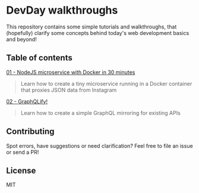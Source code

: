 # DevDay walkthroughs

This repository contains some simple tutorials and walkthroughs, that (hopefully)
clarify some concepts behind today's web development basics and beyond!

## Table of contents

[01 - NodeJS microservice with Docker in 30 minutes](docs/01_nodejs_microservice_with_docker_in_30mins.md)

> Learn how to create a tiny microservice running in a Docker container that proxies JSON data from Instagram

[02 - GraphQLify!](02_graphqlify.md)

> Learn how to create a simple GraphQL mirroring for existing APIs

## Contributing

Spot errors, have suggestions or need clarification? Feel free to file an issue or 
send a PR!

## License

MIT
